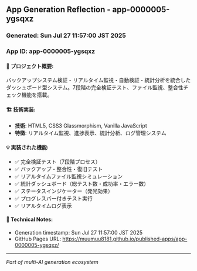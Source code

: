 ## App Generation Reflection - app-0000005-ygsqxz

### Generated: Sun Jul 27 11:57:00 JST 2025
### App ID: app-0000005-ygsqxz

#### 🎯 プロジェクト概要:
バックアップシステム検証 - リアルタイム監視・自動検証・統計分析を統合したダッシュボード型システム。7段階の完全検証テスト、ファイル監視、整合性チェック機能を搭載。

#### 🏗️ 技術実装:
- **技術**: HTML5, CSS3 Glassmorphism, Vanilla JavaScript
- **特徴**: リアルタイム監視、進捗表示、統計分析、ログ管理システム

#### 💡 実装された機能:
- ✅ 完全検証テスト（7段階プロセス）
- ✅ バックアップ・整合性・復旧テスト
- ✅ リアルタイムファイル監視シミュレーション
- ✅ 統計ダッシュボード（総テスト数・成功率・エラー数）
- ✅ ステータスインジケーター（発光効果）
- ✅ プログレスバー付きテスト実行
- ✅ リアルタイムログ表示

#### 📝 Technical Notes:
- Generation timestamp: Sun Jul 27 11:57:00 JST 2025
- GitHub Pages URL: https://muumuu8181.github.io/published-apps/app-0000005-ygsqxz/

---
*Part of multi-AI generation ecosystem*